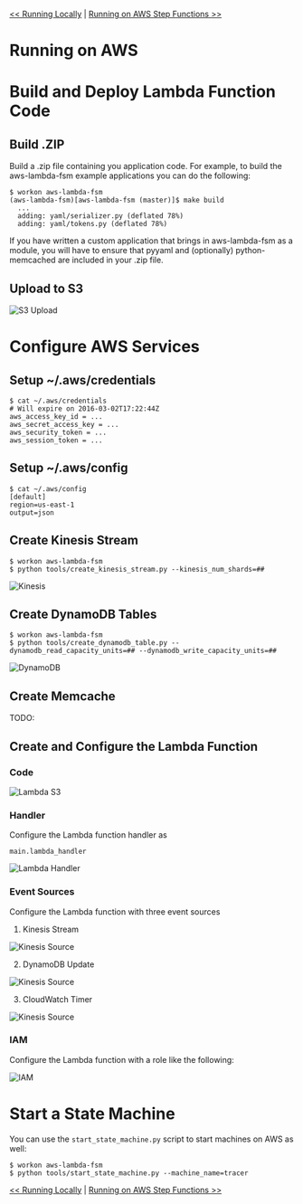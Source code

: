 <!--
Copyright 2016-2018 Workiva Inc.

Licensed under the Apache License, Version 2.0 (the "License");
you may not use this file except in compliance with the License.
You may obtain a copy of the License at

    http://www.apache.org/licenses/LICENSE-2.0

Unless required by applicable law or agreed to in writing, software
distributed under the License is distributed on an "AS IS" BASIS,
WITHOUT WARRANTIES OR CONDITIONS OF ANY KIND, either express or implied.
See the License for the specific language governing permissions and
limitations under the License.
-->

[<< Running Locally](LOCAL.md) | [Running on AWS Step Functions >>](STEP.md)

# Running on AWS

# Build and Deploy Lambda Function Code

## Build .ZIP

Build a .zip file containing you application code. For example, to build the 
aws-lambda-fsm example applications you can do the following:

    $ workon aws-lambda-fsm
    (aws-lambda-fsm)[aws-lambda-fsm (master)]$ make build
      ...
      adding: yaml/serializer.py (deflated 78%)
      adding: yaml/tokens.py (deflated 78%)
      
If you have written a custom application that brings in aws-lambda-fsm as a module,
you will have to ensure that pyyaml and (optionally) python-memcached are included
in your .zip file.
    
## Upload to S3

![S3 Upload](images/s3.png)

# Configure AWS Services

## Setup ~/.aws/credentials

    $ cat ~/.aws/credentials
    # Will expire on 2016-03-02T17:22:44Z
    aws_access_key_id = ...
    aws_secret_access_key = ...
    aws_security_token = ...
    aws_session_token = ...
    
## Setup ~/.aws/config

    $ cat ~/.aws/config
    [default]
    region=us-east-1
    output=json

## Create Kinesis Stream

    $ workon aws-lambda-fsm
    $ python tools/create_kinesis_stream.py --kinesis_num_shards=##
    
![Kinesis](images/kinesis.png)

## Create DynamoDB Tables

    $ workon aws-lambda-fsm
    $ python tools/create_dynamodb_table.py --dynamodb_read_capacity_units=## --dynamodb_write_capacity_units=##

![DynamoDB](images/dynamodb.png)

## Create Memcache

TODO:
    
## Create and Configure the Lambda Function

### Code

![Lambda S3](images/lambda_s3.png)
     
### Handler

Configure the Lambda function handler as 

    main.lambda_handler
    
![Lambda Handler](images/lambda_handler.png)

### Event Sources

Configure the Lambda function with three event sources

1. Kinesis Stream

![Kinesis Source](images/kinesis_source.png)

2. DynamoDB Update

![Kinesis Source](images/dynamodb_source.png)

3. CloudWatch Timer

![Kinesis Source](images/cloudwatch_source.png)

### IAM

Configure the Lambda function with a role like the following:

![IAM](images/roles.png)
    
# Start a State Machine

You can use the `start_state_machine.py` script to start machines on AWS as well:

    $ workon aws-lambda-fsm
    $ python tools/start_state_machine.py --machine_name=tracer

[<< Running Locally](LOCAL.md) | [Running on AWS Step Functions >>](STEP.md)
